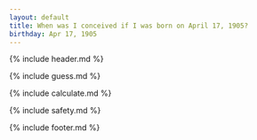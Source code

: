```yaml
---
layout: default
title: When was I conceived if I was born on April 17, 1905?
birthday: Apr 17, 1905
---
```


{% include header.md %}

{% include guess.md %}

{% include calculate.md %}

{% include safety.md %}

{% include footer.md %}



